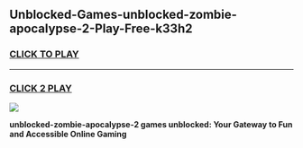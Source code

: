 
## Unblocked-Games-unblocked-zombie-apocalypse-2-Play-Free-k33h2
<h3>
<a href="https://premium76.site?title=unblocked-zombie-apocalypse-2&ref=21A">CLICK TO PLAY</a></h3>
<hr>

<h3>
<a href="https://premium76.site?title=unblocked-zombie-apocalypse-2&ref=21A">CLICK 2 PLAY</a>
  
</h3>

<a href="https://premium76.site?title=unblocked-zombie-apocalypse-2&ref=21A"><img src="https://clearcache.store/games.png"></a>


**unblocked-zombie-apocalypse-2 games unblocked: Your Gateway to Fun and Accessible Online Gaming**
